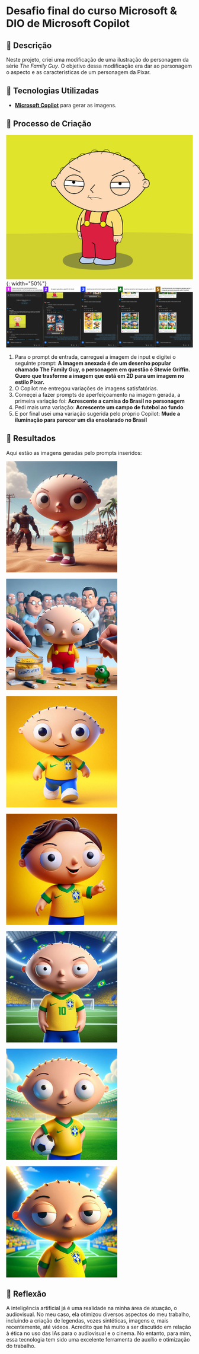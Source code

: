 # Desafio final do curso Microsoft & DIO de Microsoft Copilot

## 📒 Descrição
Neste projeto, criei uma modificação de uma ilustração do personagem da série *The Family Guy*. O objetivo dessa modificação era dar ao personagem o aspecto e as características de um personagem da Pixar.

## 🤖 Tecnologias Utilizadas
- **[Microsoft Copilot](https://copilot.microsoft.com/)** para gerar as imagens.

## 🧐 Processo de Criação

![Imagem para input 'Fonte:.wallpapers.com'](inputs/family-guy-stewie-griffin.jpg) {: width="50%"}
![Trajetoria de input e prompt](https://github.com/tastiago/Desafio-Final-DIO/blob/cd9df24525614e9c2d0597c35b64986b084ff22e/inputs/Print%20Microsoft%20Copilot.jpg)

1. Para o prompt de entrada, carreguei a imagem de input e digitei o seguinte prompt:  **A imagem anexada é de um desenho popular chamado The Family Guy, o personagem em questão é Stewie Griffin. Quero que trasforme a imagem que está em 2D para um imagem no estilo Pixar.**
2. O Copilot me entregou variações de imagens satisfatórias.
3. Começei a fazer prompts de aperfeiçoamento na imagem gerada, a primeira variação foi: **Acrescente a camisa do Brasil no personagem**
4. Pedi mais uma variação: **Acrescente um campo de futebol ao fundo**
5. E por final usei uma variação sugerida pelo próprio Copilot: **Mude a iluminação para parecer um dia ensolarado no Brasil**

## 🚀 Resultados

Aqui estão as imagens geradas pelo prompts inseridos:


<img src="output/stewieA01.jpg"
width="300" height="300" 
title="Prompt 01" alt="Prompt 01">

<img src="output/stewieA02.jpg"
width="300" height="300" 
title="Prompt 01" alt="Prompt 01">

<img src="output/stewieB01.jpg"
width="300" height="300" 
title="Prompt Var 01" alt="Prompt Var 01">

<img src="output/stewieB02.jpg"
width="300" height="300" 
title="Prompt Var 01" alt="Prompt Var 01">

<img src="output/stewieC01.jpg"
width="300" height="300" 
title="Prompt Var 02" alt="Prompt Var 02">

<img src="output/stewieD01.jpg"
width="300" height="300" 
title="Prompt Var 03" alt="Prompt Var 03">

<img src="output/stewieD02.jpg"
width="300" height="300" 
title="Prompt Var 03" alt="Prompt Var 03">

## 💭 Reflexão
A inteligência artificial já é uma realidade na minha área de atuação, o audiovisual. No meu caso, ela otimizou diversos aspectos do meu trabalho, incluindo a criação de legendas, vozes sintéticas, imagens e, mais recentemente, até vídeos. Acredito que há muito a ser discutido em relação à ética no uso das IAs para o audiovisual e o cinema. No entanto, para mim, essa tecnologia tem sido uma excelente ferramenta de auxílio e otimização do trabalho. 
```
